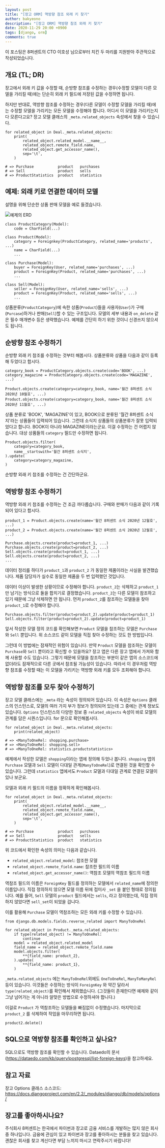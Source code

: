 ```yaml
---
layout: post
title: "[장고 ORM] 역방향 참조 외래 키 찾기"
author: bakyeono
description: "[장고 ORM] 역방향 참조 외래 키 찾기"
date: 2020-11-29 20:00 +0900
tags: [django, orm]
comments: true
---
```


이 포스팅은 8퍼센트의 CTO 이호성 님으로부터 치킨 두 마리를 지원받아 주관적으로 작성되었습니다.

## 개요 (TL; DR)

장고에서 외래 키 값을 수정할 때, 순방향 참조를 수정하는 경우(수정할 모델이 다른 모델을 가리킬 때)에는 단순히 외래 키 필드에 저장된 값을 수정하면 됩니다.

하지만 반대로, 역방향 참조를 수정하는 경우(다른 모델이 수정할 모델을 가리킬 때)에는 수정할 모델을 가리키는 모든 모델을 수정해야 합니다. 어디서 이 모델을 가리키는지 다 모른다고요? 장고 모델 클래스의 `_meta.related_objects` 속성에서 찾을 수 있습니다.

```
for related_object in Deal._meta.related_objects:
    print(
        related_object.related_model.__name__,
        related_object.remote_field.name,
        related_object.get_accessor_name(),
        sep='\t',
    )

# => Purchase           product   purchases
# => Sell               product   sells
# => ProductStatistics  product   statistics
```

## 예제: 외래 키로 연결한 데이터 모델

설명을 위해 단순한 상품 판매 모델을 예로 들겠습니다.

![예제의 ERD](/images/django-reversed-foreign-keys-img-1.png)

```
class ProductCategory(Model):
    code = CharField(...)

class Product(Model):
    category = Foreignkey(ProductCategory, related_name='products', ...)
    name = CharField(...)
    ...

class Purchase(Model):
    buyer = ForeignKey(User, related_name='purchases', ...)
    product = ForeignKey(Product, related_name='purchases', ...)
    ...

class Sell(Model):
    seller = ForeignKey(User, related_name='sells', ...)
    product = ForeignKey(Product, related_name='sells', ...)
    ...
```

상품분류(`ProductCategory`)에 속한 상품(`Product`)들을 사용자(`User`)가 구매(`Purcase`)하거나 판매(`Sell`)할 수 있는 구조입니다. 모델의 세부 내용과 `on_delete` 같은 필수 매개변수 등은 생략했습니다. 예제를 간단히 하기 위한 것이니 신경쓰지 않으셔도 됩니다.

## 순방향 참조 수정하기

순방향 외래 키 참조를 수정하는 것부터 해봅시다. 상품분류와 상품을 다음과 같이 등록해 두었다고 합시다.

```
category_book = ProductCategory.objects.create(code='BOOK', ...)
category_magazine = ProductCategory.objects.create(code='MAGAZINE', ...)

Product.objects.create(category=category_book, name='월간 8퍼센트 소식 2020년 10월호', ...)
Product.objects.create(category=category_book, name='월간 8퍼센트 소식 2020년 11월호', ...)
```

상품 분류로 'BOOK', 'MAGAZINE'이 있고, BOOK으로 분류된 '월간 8퍼센트 소식지'라는 상품들이 입력되어 있습니다. 그런데 소식지 상품들의 상품분류가 잘못 입력되었다고 합니다. BOOK이 아니라 MAGAZINE이라는군요. 이걸 수정하는 건 어렵지 않습니다. 대상 상품들의 `category` 필드만 수정하면 됩니다.

```
Product.objects.filter(
    category=category_book,
    name__startswith='월간 8퍼센트 소식지',
).update(
    category=category_magazine,
)
```

순방향 외래 키 참조를 수정하는 건 간단하군요.

## 역방향 참조 수정하기

역방향 외래 키 참조를 수정하는 건 조금 까다롭습니다. 구매와 판매가 다음과 같이 기록되어 있다고 합시다.

```
product_1 = Product.objects.create(name='월간 8퍼센트 소식 2020년 12월호', ...)
product_2 = Product.objects.create(name='월간 8퍼센트 소식 2020년 12월호', ...)

Purchase.objects.create(product=product_1, ...)
Purchase.objects.create(product=product_2, ...)
Sell.objects.create(product=product_1, ...)
Sell.objects.create(product=product_2, ...)
...
```

데이터 정리를 하다가 `product_1`과 `product_2` 가 동일한 제품이라는 사실을 발견했습니다. 제품 담당자가 실수로 동일한 제품을 두 번 입력했던 것입니다.

데이터 이상이 발생한 상황이므로 수정해야 합니다. `product_2`는 삭제하고 `product_1`만 남기는 방식으로 둘을 합치기로 결정했습니다. `product_2`는 다른 모델이 참조하고 있기 때문에 그냥 삭제하면 안 됩니다. 먼저 `product_2`를 참조하는 모델들을 찾아  `product_1`로 수정해야 합니다.

```
Purchase.objects.filter(product=product_2).update(product=product_1)
Sell.objects.filter(product=product_2).update(product=product_1)
```

앞서 작성한 모델 정의 코드를 확인해보면 `Product` 모델을 참조하는 모델은 `Purchase`와 `Sell` 뿐입니다. 위 소스코드 같이 모델을 직접 찾아 수정하는 것도 한 방법입니다.

그런데 이 방법에는 잠재적인 위험이 있습니다. 만약 `Product` 모델을 참조하는 모델이  `Purchase`와 `Sell`  뿐이라고 확신할 수 있을까요? 장고 앱은 다른 장고 앱에서 가져와 함께 사용할 수도 있습니다. 그렇기 때문에 모델을 참조하는 부분이 같은 앱의 소스코드에 없더라도 잠재적으로 다른 곳에서 참조될 가능성이 있습니다. 따라서 이 경우처럼 역방향 참조를 수정할 때는 이 모델을 가리키는 역방향 외래 키를 모두 조회해야 합니다.

## 역방향 참조를 모두 찾아 수정하기

장고 모델 클래스에는 `_meta` 라는 속성이 정의되어 있습니다. 이 속성은 `Options` 클래스의 인스턴스로, 모델의 여러 가지 부가 정보가 정의되어 있는데 그 중에는 관계 정보도 있습니다. `Options` 인스턴스의 다양한 정보 중 `related_objects` 속성이 바로 모델의 관계를 담은 시퀀스입니다. for 문으로 확인해봅시다.

```
for related_object in Deal._meta.related_objects:
    print(related_object)

# => <ManyToOneRel: shopping.purchase>
# => <ManyToOneRel: shopping.sell>
# => <ManyToOneRel: statistics.productstatistics>
```

예제에서 작성한 모델은 `shopping`이라는 앱에 정의해 두었나 봅니다. `shopping` 앱의 `Purchase` 모델과 `Sell` 모델이 다대일 관계(`ManyToOneRel`)로 연결된 것을 확인할 수 있습니다. 그런데 `statistics` 앱에서도 `Product` 모델과 다대일 관계로 연결된 모델이 있나 보군요.

모델과 외래 키 필드의 이름을 정확하게 확인해봅시다.

```
for related_object in Deal._meta.related_objects:
    print(
        related_object.related_model.__name__,
        related_object.remote_field.name,
        related_object.get_accessor_name(),
        sep='\t',
    )

# => Purchase           product   purchases
# => Sell               product   sells
# => ProductStatistics  product   statistics
```

위 코드에서 확인한 속성의 의미는 다음과 같습니다.

- `related_object.related_model`: 참조한 모델
- `related_object.remote_field.name`: 참조한 필드의 이름
- `related_object.get_accessor_name()`: 역참조 모델의 역참조 필드의 이름

역참조 필드의 이름은 `ForeignKey` 필드를 정의하는 모델에서 `related_name`에 정의한 이름입니다. 직접 정의하지 않으면 모델 이름 뒤에 접미사 `_set` 을 붙인 형태로 정의됩니다. 예를 들어, `Sell` 모델의 `product` 필드에서는 `sells`, 라고 정의했는데, 직접 정의하지 않았다면 `sell_set`이 되었을 겁니다.

이를 활용해 `Purchase` 모델이 역참조하는 모든 외래 키를 수정할 수 있습니다.

```
from django.db.models.fields.reverse_related import ManyToOneRel

for related_object in Product._meta.related_objects:
    if type(related_object) != ManyToOneRel:
        continue
    model = related_object.related_model
    field_name = related_object.remote_field.name
    model.objects.filter(
        **{field_name: product_2},
    ).update(
        **{field_name: product_1},
    )
```

`_meta.related_objects` 에는 `ManyToOneRel`외에도 `OneToOneRel`, `ManyToManyRel` 등이 있습니다. 이것들은 수정하는 방식이 `ForeignKey` 와 약간 달라서 `type(related_object)`를 확인해서 제외했습니다. (그것들이 존재한다면 예제와 같이 그냥 넘어가는 게 아니라 알맞은 방법으로 수정하셔야 합니다.)

이걸로 `Product` 가 역참조하는 모델들을 빠짐없이 수정했습니다. 마지막으로 `product_2` 를 삭제하여 작업을 마무리하면 됩니다.

```
product2.delete()
```

## SQL으로 역방향 참조를 확인하고 싶나요?

SQL으로도 역방향 참조를 확인할 수 있습니다. Dataedo의 문서(<https://dataedo.com/kb/query/postgresql/list-foreign-keys>)을 참고하세요.

## 참고 자료

장고 Options 클래스 소스코드: <https://docs.djangoproject.com/en/2.2/_modules/django/db/models/options/>

## 장고를 좋아하시나요?

주식회사 8퍼센트는 한국에서 파이썬과 장고로 금융 서비스를 개발하는 많지 않은 회사 중 하나입니다. 금융에 관심이 있고 파이썬과 장고를 좋아하시는 분들을 찾고 있습니다. 괜찮은 회사를 찾고 계신다면 부담 느끼지 마시고 연락주시기 바랍니다!
